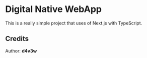 # Digital Native WebApp

This is a really simple project that  uses of Next.js with TypeScript.

## Credits

Author: **d4v3w**

